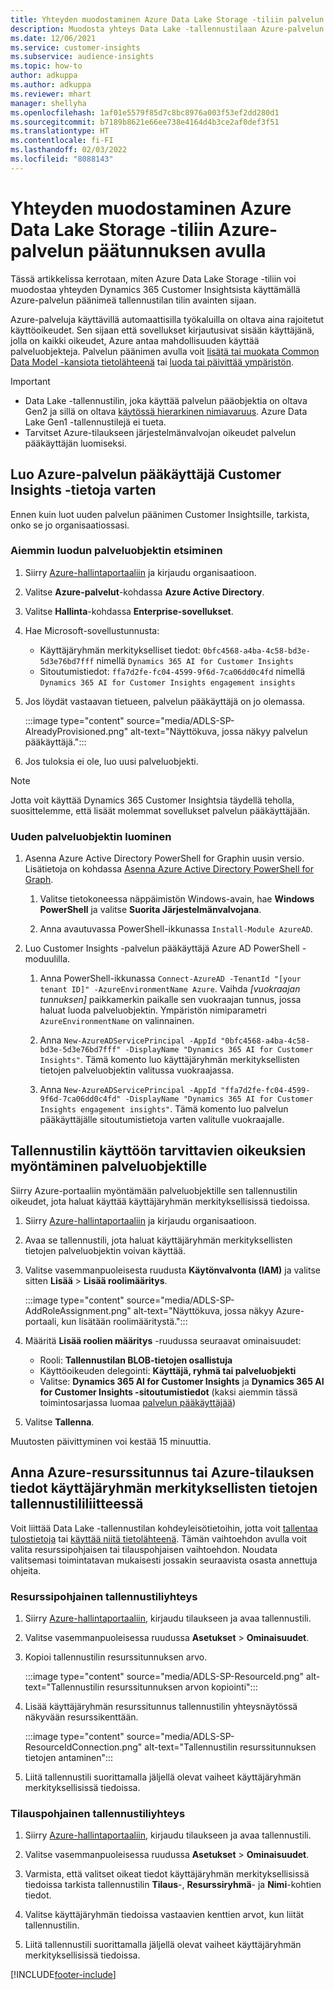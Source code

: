 ```yaml
---
title: Yhteyden muodostaminen Azure Data Lake Storage -tiliin palvelun päätunnuksen avulla
description: Muodosta yhteys Data Lake -tallennustilaan Azure-palvelun päätoiminnon avulla.
ms.date: 12/06/2021
ms.service: customer-insights
ms.subservice: audience-insights
ms.topic: how-to
author: adkuppa
ms.author: adkuppa
ms.reviewer: mhart
manager: shellyha
ms.openlocfilehash: 1af01e5579f85d7c8bc8976a003f53ef2dd280d1
ms.sourcegitcommit: b7189b8621e66ee738e4164d4b3ce2af0def3f51
ms.translationtype: HT
ms.contentlocale: fi-FI
ms.lasthandoff: 02/03/2022
ms.locfileid: "8088143"
---
```

# <a name="connect-to-an-azure-data-lake-storage-account-by-using-an-azure-service-principal"></a>Yhteyden muodostaminen Azure Data Lake Storage -tiliin Azure-palvelun päätunnuksen avulla

Tässä artikkelissa kerrotaan, miten Azure Data Lake Storage -tiliin voi muodostaa yhteyden Dynamics 365 Customer Insightsista käyttämällä Azure-palvelun päänimeä tallennustilan tilin avainten sijaan. 

Azure-palveluja käyttävillä automaattisilla työkaluilla on oltava aina rajoitetut käyttöoikeudet. Sen sijaan että sovellukset kirjautusivat sisään käyttäjänä, jolla on kaikki oikeudet, Azure antaa mahdollisuuden käyttää palveluobjekteja. Palvelun päänimen avulla voit [lisätä tai muokata Common Data Model -kansiota tietolähteenä](connect-common-data-model.md) tai [luoda tai päivittää ympäristön](create-environment.md).

> [!IMPORTANT]
> - Data Lake -tallennustilin, joka käyttää palvelun pääobjektia on oltava Gen2 ja sillä on oltava [käytössä hierarkinen nimiavaruus](/azure/storage/blobs/data-lake-storage-namespace). Azure Data Lake Gen1 -tallennustilejä ei tueta.
> - Tarvitset Azure-tilaukseen järjestelmänvalvojan oikeudet palvelun pääkäyttäjän luomiseksi.

## <a name="create-an-azure-service-principal-for-customer-insights"></a>Luo Azure-palvelun pääkäyttäjä Customer Insights -tietoja varten

Ennen kuin luot uuden palvelun päänimen Customer Insightsille, tarkista, onko se jo organisaatiossasi.

### <a name="look-for-an-existing-service-principal"></a>Aiemmin luodun palveluobjektin etsiminen

1. Siirry [Azure-hallintaportaaliin](https://portal.azure.com) ja kirjaudu organisaatioon.

2. Valitse **Azure-palvelut**-kohdassa **Azure Active Directory**.

3. Valitse **Hallinta**-kohdassa **Enterprise-sovellukset**.

4. Hae Microsoft-sovellustunnusta:
   - Käyttäjäryhmän merkitykselliset tiedot: `0bfc4568-a4ba-4c58-bd3e-5d3e76bd7fff` nimellä `Dynamics 365 AI for Customer Insights`
   - Sitoutumistiedot: `ffa7d2fe-fc04-4599-9f6d-7ca06dd0c4fd` nimellä `Dynamics 365 AI for Customer Insights engagement insights`

5. Jos löydät vastaavan tietueen, palvelun pääkäyttäjä on jo olemassa. 
   
   :::image type="content" source="media/ADLS-SP-AlreadyProvisioned.png" alt-text="Näyttökuva, jossa näkyy palvelun pääkäyttäjä.":::
   
6. Jos tuloksia ei ole, luo uusi palveluobjekti.

>[!NOTE]
>Jotta voit käyttää Dynamics 365 Customer Insightsia täydellä teholla, suosittelemme, että lisäät molemmat sovellukset palvelun pääkäyttäjään.

### <a name="create-a-new-service-principal"></a>Uuden palveluobjektin luominen

1. Asenna Azure Active Directory PowerShell for Graphin uusin versio. Lisätietoja on kohdassa [Asenna Azure Active Directory PowerShell for Graph](/powershell/azure/active-directory/install-adv2).

   1. Valitse tietokoneessa näppäimistön Windows-avain, hae **Windows PowerShell** ja valitse **Suorita Järjestelmänvalvojana**.
   
   1. Anna avautuvassa PowerShell-ikkunassa `Install-Module AzureAD`.

2. Luo Customer Insights -palvelun pääkäyttäjä Azure AD PowerShell -moduulilla.

   1. Anna PowerShell-ikkunassa `Connect-AzureAD -TenantId "[your tenant ID]" -AzureEnvironmentName Azure`. Vaihda *[vuokraajan tunnuksen]* paikkamerkin paikalle sen vuokraajan tunnus, jossa haluat luoda palveluobjektin. Ympäristön nimiparametri `AzureEnvironmentName` on valinnainen.
  
   1. Anna `New-AzureADServicePrincipal -AppId "0bfc4568-a4ba-4c58-bd3e-5d3e76bd7fff" -DisplayName "Dynamics 365 AI for Customer Insights"`. Tämä komento luo käyttäjäryhmän merkityksellisten tietojen palveluobjektin valitussa vuokraajassa. 

   1. Anna `New-AzureADServicePrincipal -AppId "ffa7d2fe-fc04-4599-9f6d-7ca06dd0c4fd" -DisplayName "Dynamics 365 AI for Customer Insights engagement insights"`. Tämä komento luo palvelun pääkäyttäjälle sitoutumistietoja varten valitulle vuokraajalle.

## <a name="grant-permissions-to-the-service-principal-to-access-the-storage-account"></a>Tallennustilin käyttöön tarvittavien oikeuksien myöntäminen palveluobjektille

Siirry Azure-portaaliin myöntämään palveluobjektille sen tallennustilin oikeudet, jota haluat käyttää käyttäjäryhmän merkityksellisissä tiedoissa.

1. Siirry [Azure-hallintaportaaliin](https://portal.azure.com) ja kirjaudu organisaatioon.

1. Avaa se tallennustili, jota haluat käyttäjäryhmän merkityksellisten tietojen palveluobjektin voivan käyttää.

1. Valitse vasemmanpuoleisesta ruudusta **Käytönvalvonta (IAM)** ja valitse sitten **Lisää** > **Lisää roolimääritys**.

   :::image type="content" source="media/ADLS-SP-AddRoleAssignment.png" alt-text="Näyttökuva, jossa näkyy Azure-portaali, kun lisätään roolimääritystä.":::

1. Määritä **Lisää roolien määritys** -ruudussa seuraavat ominaisuudet:
   - Rooli: **Tallennustilan BLOB-tietojen osallistuja**
   - Käyttöoikeuden delegointi: **Käyttäjä, ryhmä tai palveluobjekti**
   - Valitse: **Dynamics 365 AI for Customer Insights** ja **Dynamics 365 AI for Customer Insights -sitoutumistiedot** (kaksi aiemmin tässä toimintosarjassa luomaa [palvelun pääkäyttäjää](#create-a-new-service-principal))

1.  Valitse **Tallenna**.

Muutosten päivittyminen voi kestää 15 minuuttia.

## <a name="enter-the-azure-resource-id-or-the-azure-subscription-details-in-the-storage-account-attachment-to-audience-insights"></a>Anna Azure-resurssitunnus tai Azure-tilauksen tiedot käyttäjäryhmän merkityksellisten tietojen tallennustililiitteessä

Voit liittää Data Lake -tallennustilan kohdeyleisötietoihin, jotta voit [tallentaa tulostietoja](manage-environments.md) tai [käyttää niitä tietolähteenä](connect-common-data-service-lake.md). Tämän vaihtoehdon avulla voit valita resurssipohjaisen tai tilauspohjaisen vaihtoehdon. Noudata valitsemasi toimintatavan mukaisesti jossakin seuraavista osasta annettuja ohjeita.

### <a name="resource-based-storage-account-connection"></a>Resurssipohjainen tallennustiliyhteys

1. Siirry [Azure-hallintaportaaliin](https://portal.azure.com), kirjaudu tilaukseen ja avaa tallennustili.

1. Valitse vasemmanpuoleisessa ruudussa **Asetukset** > **Ominaisuudet**.

1. Kopioi tallennustilin resurssitunnuksen arvo.

   :::image type="content" source="media/ADLS-SP-ResourceId.png" alt-text="Tallennustilin resurssitunnuksen arvon kopiointi":::

1. Lisää käyttäjäryhmän resurssitunnus tallennustilin yhteysnäytössä näkyvään resurssikenttään.

   :::image type="content" source="media/ADLS-SP-ResourceIdConnection.png" alt-text="Tallennustilin resurssitunnuksen tietojen antaminen":::   

1. Liitä tallennustili suorittamalla jäljellä olevat vaiheet käyttäjäryhmän merkityksellisissä tiedoissa.

### <a name="subscription-based-storage-account-connection"></a>Tilauspohjainen tallennustiliyhteys

1. Siirry [Azure-hallintaportaaliin](https://portal.azure.com), kirjaudu tilaukseen ja avaa tallennustili.

1. Valitse vasemmanpuoleisessa ruudussa **Asetukset** > **Ominaisuudet**.

1. Varmista, että valitset oikeat tiedot käyttäjäryhmän merkityksellisissä tiedoissa tarkista tallennustilin **Tilaus**-, **Resurssiryhmä**- ja **Nimi**-kohtien tiedot.

1. Valitse käyttäjäryhmän tiedoissa vastaavien kenttien arvot, kun liität tallennustilin.

1. Liitä tallennustili suorittamalla jäljellä olevat vaiheet käyttäjäryhmän merkityksellisissä tiedoissa.


[!INCLUDE[footer-include](../includes/footer-banner.md)]
